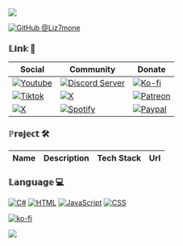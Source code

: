 <img src="https://github.com/dekrypted/dekrypted/blob/output/github-contribution-grid-snake-dark.svg#gh-dark-mode-only">

[![GitHub @Liz7mone](https://img.shields.io/github/followers/Liz7mone?label=follow&style=social)](https://github.com/Liz7mone)


### 𝕃𝕚𝕟𝕜 🔗
| Social | Community | Donate |
| ------ | --------- | ------ |
| [![Youtube](https://img.shields.io/badge/-Youtube-white?style=flat-square&logo=Youtube&logoColor=red)](https://www.youtube.com/@Liz7mone0) | [![Discord Server](https://img.shields.io/badge/-Discord-blue?style=flat-square&logo=Discord&logoColor=white)](https://discord.gg/spatium) | [![Ko-fi](https://img.shields.io/badge/-Ko--Fi-red?style=flat-square&logo=Ko-Fi&logoColor=white)](https://ko-fi.com/liz7mone)
| [![Tiktok](https://img.shields.io/badge/-Tiktok-black?style=flat-square&logo=Tiktok&logoColor=white)](https://www.tiktok.com/@Liz7mone) | [![X](https://img.shields.io/badge/-Telegram-white?style=flat-square&logo=Telegram&logoColor=blue)](https://t.me/Liz7mone) | [![Patreon](https://img.shields.io/badge/-Patreon-black?style=flat-square&logo=Patreon&logoColor=white)](patreon.com/Liz7mone)
| [![X](https://img.shields.io/badge/-Twitter-black?style=flat-square&logo=X&logoColor=white)](https://t.me/Liz7mone) | [![Spotify](https://img.shields.io/badge/-Spotify-black?logo=spotify&logoColor=green)](https://spotify.com/Liz7mone) | [![Paypal](https://img.shields.io/badge/Paypal-blue?style=flat-square&logo=Paypal=darkblue)](https://paypal.me/Liz7mone0)

### ℙ𝕣𝕠𝕛𝕖𝕔𝕥 🛠
| Name | Description | Tech Stack | Url |
| ---- | ----------- | ---------- | --- |

### 𝕃𝕒𝕟𝕘𝕦𝕒𝕘𝕖 💻
[![C#](https://custom-icon-badges.demolab.com/badge/C%23-%23239120.svg?logo=cshrp&logoColor=white)](#)
[![HTML](https://img.shields.io/badge/HTML-%23E34F26.svg?logo=html5&logoColor=white)](#)
[![JavaScript](https://img.shields.io/badge/JavaScript-F7DF1E?logo=javascript&logoColor=000)](#)
[![CSS](https://img.shields.io/badge/CSS-1572B6?logo=css3&logoColor=fff)](#)

[![ko-fi](https://ko-fi.com/img/githubbutton_sm.svg)](https://ko-fi.com/M4M013Y6HD)

<!--

<img src="tenor.gif" width="1500">

Other
-
> [!NOTE]
> Useful information that users should know, even when skimming content.

> [!TIP]
> Helpful advice for doing things better or more easily.

> [!IMPORTANT]
> Key information users need to know to achieve their goal.

> [!WARNING]
> Urgent info that needs immediate user attention to avoid problems.

> [!CAUTION]
> Advises about risks or negative outcomes of certain actions.
-->

![](https://raw.githubusercontent.com/Trilokia/Trilokia/379277808c61ef204768a61bbc5d25bc7798ccf1/bottom_header.svg)
